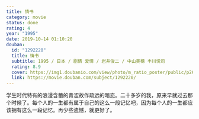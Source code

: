 ```yaml
---
title: 情书
category: movie
status: done
rating: 4
year: "1995"
date: 2019-10-14 01:10:20
douban:
  id: "1292220"
  title: 情书
  subtitle: 1995 / 日本 / 剧情 爱情 / 岩井俊二 / 中山美穗 丰川悦司
  rating: 8.9
  cover: https://img1.doubanio.com/view/photo/m_ratio_poster/public/p2648230660.jpg
  link: https://movie.douban.com/subject/1292220/
---
```


学生时代特有的浪漫含蓄的青涩故作疏远的暗恋。二十多岁的我，原来早就过去那个时候了。每个人的一生都有属于自己的这么一段记忆吧，因为每个人的一生都应该拥有这么一段记忆。再少些遗憾，就更好了。

